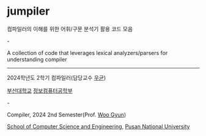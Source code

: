 # jumpiler

컴파일러의 이해를 위한 어휘/구문 분석기 활용 코드 모음

\-

A collection of code that leverages lexical analyzers/parsers for understanding compiler

---

2024학년도 2학기 컴파일러(담당교수 [우균](https://pl.pnu.edu/))

[부산대학교](https://pusan.ac.kr/) [정보컴퓨터공학부](https://cse.pusan.ac.kr/)

\-

Compiler, 2024 2nd Semester(Prof. [Woo Gyun](https://pl.pnu.edu/))

[School of Computer Science and Engineering](https://cse.pusan.ac.kr/), [Pusan National University](https://pusan.ac.kr/)

